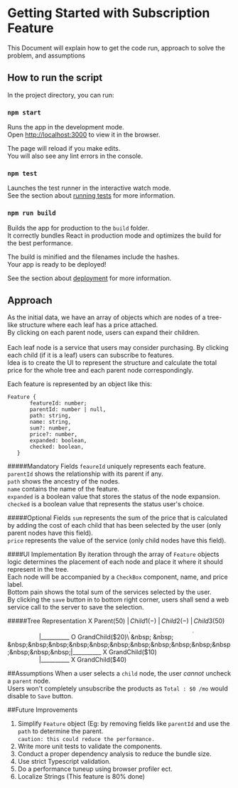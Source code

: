 # Getting Started with Subscription Feature

This Document will explain how to get the code run, approach to solve the problem, and assumptions

## How to run the script

In the project directory, you can run:

### `npm start`

Runs the app in the development mode.\
Open [http://localhost:3000](http://localhost:3000) to view it in the browser.

The page will reload if you make edits.\
You will also see any lint errors in the console.

### `npm test`

Launches the test runner in the interactive watch mode.\
See the section about [running tests](https://facebook.github.io/create-react-app/docs/running-tests) for more information.

### `npm run build`

Builds the app for production to the `build` folder.\
It correctly bundles React in production mode and optimizes the build for the best performance.

The build is minified and the filenames include the hashes.\
Your app is ready to be deployed!

See the section about [deployment](https://facebook.github.io/create-react-app/docs/deployment) for more information.

## Approach
As the initial data, we have an array of objects which are nodes of a tree-like structure where each leaf has a price attached. \
By clicking on each parent node, users can expand their children.\
\
Each leaf node is a service that users may consider purchasing. By clicking each child (if it is a leaf) users can subscribe to features. \
Idea is to create the UI to represent the structure and calculate the total price for the whole tree and each parent node correspondingly.

Each feature is represented by an object like this:
```
Feature {
       featureId: number;
       parentId: number | null,
       path: string,
       name: string,
       sum?: number,
       price?: number,
       expanded: boolean,
       checked: boolean,
   }
```

#####Mandatory Fields
`feaureId` uniquely represents each feature. \
`parentId` shows the relationship with its parent if any. \
`path` shows the ancestry of the nodes. \
`name` contains the name of the feature. \
`expanded` is a boolean value that stores the status of the node expansion. \
`checked` is a boolean value that represents the status user's choice.

#####Optional Fields
`sum` represents the sum of the price that is calculated by adding the cost of each child that has been selected by the user (only parent nodes have this field). \
`price` represents the value of the service (only child nodes have this field).

####UI Implementation
By iteration through the array of `Feature` objects logic determines the placement of each node and place it where it should represent in the tree. \
Each node will be accompanied by a `CheckBox` component, name, and price label. \
Bottom pain shows the total sum of the services selected by the user.\
By clicking the `save` button in to bottom right corner, users shall send a web service call to the server to save the selection.

#####Tree Representation
 X Parent($50)\
 |________ O Child1(-)\
 |________ O Child2(-)\
 |________ X Child3($50)\
 &nbsp; &nbsp; &nbsp;&nbsp;&nbsp;&nbsp;&nbsp;&nbsp;&nbsp;&nbsp;&nbsp;&nbsp;&nbsp;&nbsp;&nbsp;&nbsp;|__________ O GrandChild($20)\
  &nbsp; &nbsp; &nbsp;&nbsp;&nbsp;&nbsp;&nbsp;&nbsp;&nbsp;&nbsp;&nbsp;&nbsp;&nbsp;&nbsp;&nbsp;&nbsp;|__________ X GrandChild($10)\
   &nbsp; &nbsp; &nbsp;&nbsp;&nbsp;&nbsp;&nbsp;&nbsp;&nbsp;&nbsp;&nbsp;&nbsp;&nbsp;&nbsp;&nbsp;&nbsp;|__________ X GrandChild($40)
    
##Assumptions
When a user selects a `child` node, the user *cannot* uncheck a `parent` node. \
Users won't completely unsubscribe the products as `Total : $0 /mo` would disable to `Save` button.

##Future Improvements
1. Simplify `Feature` object (Eg: by removing fields like `parentId` and use the `path` to determine the parent. \
`caution: this could reduce the performance.` 
2. Write more unit tests to validate the components.
3. Conduct a proper dependency analysis to reduce the bundle size.
4. Use strict Typescript validation.
5. Do a performance tuneup using browser profiler ect.
6. Localize Strings (This feature is 80% done)


